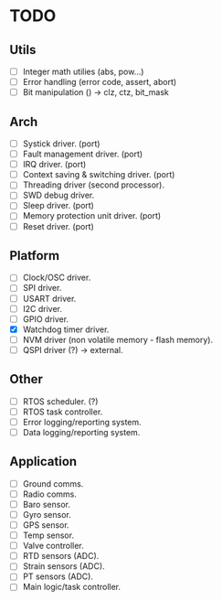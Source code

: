 # TODO

  ## Utils
  - [ ] Integer math utilies (abs, pow...)
  - [ ] Error handling (error code, assert, abort)
  - [ ] Bit manipulation () -> clz, ctz, bit_mask

  ## Arch
  - [ ] Systick driver. (port)
  - [ ] Fault management driver. (port)
  - [ ] IRQ driver. (port)
  - [ ] Context saving & switching driver. (port)
  - [ ] Threading driver (second processor).
  - [ ] SWD debug driver. 
  - [ ] Sleep driver. (port)
  - [ ] Memory protection unit driver. (port)
  - [ ] Reset driver. (port)
  
  ## Platform
  - [ ] Clock/OSC driver.
  - [ ] SPI driver.
  - [ ] USART driver.
  - [ ] I2C driver.
  - [ ] GPIO driver.
  - [x] Watchdog timer driver.
  - [ ] NVM driver (non volatile memory - flash memory).
  - [ ] QSPI driver (?) -> external.

  ## Other
  - [ ] RTOS scheduler. (?)
  - [ ] RTOS task controller.
  - [ ] Error logging/reporting system.
  - [ ] Data logging/reporting system.

  ## Application
  - [ ] Ground comms.
  - [ ] Radio comms.
  - [ ] Baro sensor.
  - [ ] Gyro sensor.
  - [ ] GPS sensor.
  - [ ] Temp sensor.
  - [ ] Valve controller.
  - [ ] RTD sensors (ADC).
  - [ ] Strain sensors (ADC).
  - [ ] PT sensors (ADC).
  - [ ] Main logic/task controller.